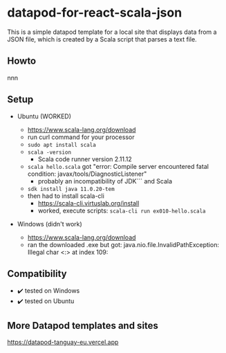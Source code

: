 # datapod-for-react-scala-json

This is a simple datapod template for a local site that displays data from a JSON file, which is created by a Scala script that parses a text file.

## Howto

nnn

## Setup

- Ubuntu (WORKED)
  - https://www.scala-lang.org/download
  - run curl command for your processor
  - `sudo apt install scala`
  - `scala -version`
    - Scala code runner version 2.11.12
  - `scala hello.scala` got "error: Compile server encountered fatal condition: javax/tools/DiagnosticListener"
    - probably an incompatibility of JDK``` and Scala
  - `sdk install java 11.0.20-tem`
  - then had to install scala-cli
    - https://scala-cli.virtuslab.org/install
    - worked, execute scripts: `scala-cli run ex010-hello.scala`


- Windows (didn't work)
  - https://www.scala-lang.org/download
  - ran the downloaded .exe but got: java.nio.file.InvalidPathException: Illegal char <:> at index 109:

## Compatibility

- ✔️ tested on Windows
- ✔️ tested on Ubuntu

## More Datapod templates and sites

https://datapod-tanguay-eu.vercel.app
